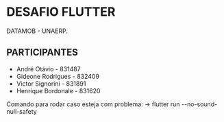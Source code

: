# DESAFIO FLUTTER

DATAMOB - UNAERP.

## PARTICIPANTES

- André Otávio - 831487
- Gideone Rodrigues - 832409
- Victor Signorini - 831891
- Henrique Bordonale - 831620

Comando para rodar caso esteja com problema:
-> flutter run --no-sound-null-safety



